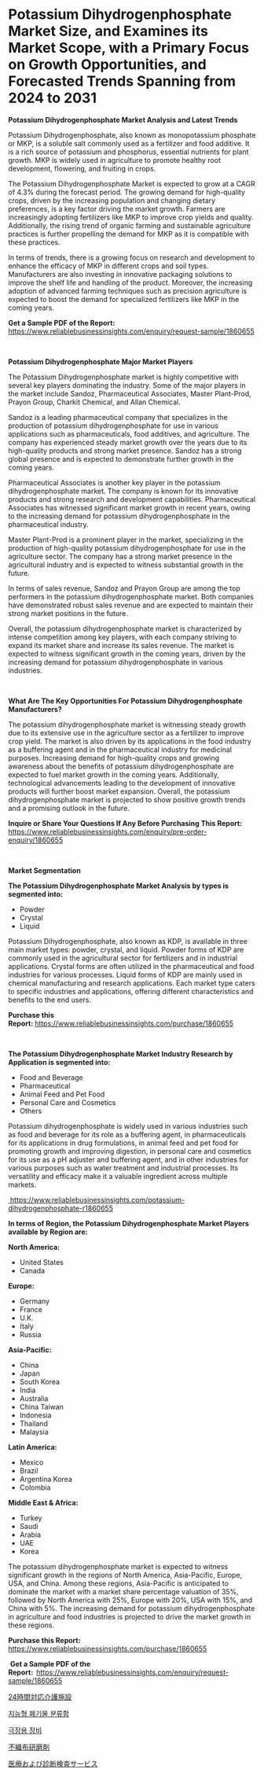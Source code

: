<p><h1>Potassium Dihydrogenphosphate Market Size, and Examines its Market Scope, with a Primary Focus on Growth Opportunities, and Forecasted Trends Spanning from 2024 to 2031</h1></p><p><strong>Potassium Dihydrogenphosphate Market Analysis and Latest Trends</strong></p>
<p><p>Potassium Dihydrogenphosphate, also known as monopotassium phosphate or MKP, is a soluble salt commonly used as a fertilizer and food additive. It is a rich source of potassium and phosphorus, essential nutrients for plant growth. MKP is widely used in agriculture to promote healthy root development, flowering, and fruiting in crops.</p><p>The Potassium Dihydrogenphosphate Market is expected to grow at a CAGR of 4.3% during the forecast period. The growing demand for high-quality crops, driven by the increasing population and changing dietary preferences, is a key factor driving the market growth. Farmers are increasingly adopting fertilizers like MKP to improve crop yields and quality. Additionally, the rising trend of organic farming and sustainable agriculture practices is further propelling the demand for MKP as it is compatible with these practices.</p><p>In terms of trends, there is a growing focus on research and development to enhance the efficacy of MKP in different crops and soil types. Manufacturers are also investing in innovative packaging solutions to improve the shelf life and handling of the product. Moreover, the increasing adoption of advanced farming techniques such as precision agriculture is expected to boost the demand for specialized fertilizers like MKP in the coming years.</p></p>
<p><strong>Get a Sample PDF of the Report:&nbsp;</strong> <a href="https://www.reliablebusinessinsights.com/enquiry/request-sample/1860655">https://www.reliablebusinessinsights.com/enquiry/request-sample/1860655</a></p>
<p>&nbsp;</p>
<p><strong>Potassium Dihydrogenphosphate Major Market Players</strong></p>
<p><p>The Potassium Dihydrogenphosphate market is highly competitive with several key players dominating the industry. Some of the major players in the market include Sandoz, Pharmaceutical Associates, Master Plant-Prod, Prayon Group, Charkit Chemical, and Allan Chemical.</p><p>Sandoz is a leading pharmaceutical company that specializes in the production of potassium dihydrogenphosphate for use in various applications such as pharmaceuticals, food additives, and agriculture. The company has experienced steady market growth over the years due to its high-quality products and strong market presence. Sandoz has a strong global presence and is expected to demonstrate further growth in the coming years.</p><p>Pharmaceutical Associates is another key player in the potassium dihydrogenphosphate market. The company is known for its innovative products and strong research and development capabilities. Pharmaceutical Associates has witnessed significant market growth in recent years, owing to the increasing demand for potassium dihydrogenphosphate in the pharmaceutical industry.</p><p>Master Plant-Prod is a prominent player in the market, specializing in the production of high-quality potassium dihydrogenphosphate for use in the agriculture sector. The company has a strong market presence in the agricultural industry and is expected to witness substantial growth in the future.</p><p>In terms of sales revenue, Sandoz and Prayon Group are among the top performers in the potassium dihydrogenphosphate market. Both companies have demonstrated robust sales revenue and are expected to maintain their strong market positions in the future.</p><p>Overall, the potassium dihydrogenphosphate market is characterized by intense competition among key players, with each company striving to expand its market share and increase its sales revenue. The market is expected to witness significant growth in the coming years, driven by the increasing demand for potassium dihydrogenphosphate in various industries.</p></p>
<p>&nbsp;</p>
<p><strong>What Are The Key Opportunities For Potassium Dihydrogenphosphate Manufacturers?</strong></p>
<p><p>The potassium dihydrogenphosphate market is witnessing steady growth due to its extensive use in the agriculture sector as a fertilizer to improve crop yield. The market is also driven by its applications in the food industry as a buffering agent and in the pharmaceutical industry for medicinal purposes. Increasing demand for high-quality crops and growing awareness about the benefits of potassium dihydrogenphosphate are expected to fuel market growth in the coming years. Additionally, technological advancements leading to the development of innovative products will further boost market expansion. Overall, the potassium dihydrogenphosphate market is projected to show positive growth trends and a promising outlook in the future.</p></p>
<p><strong>Inquire or Share Your Questions If Any Before Purchasing This Report:</strong> <a href="https://www.reliablebusinessinsights.com/enquiry/pre-order-enquiry/1860655">https://www.reliablebusinessinsights.com/enquiry/pre-order-enquiry/1860655</a></p>
<p>&nbsp;</p>
<p><strong>Market Segmentation</strong></p>
<p><strong>The Potassium Dihydrogenphosphate Market Analysis by types is segmented into:</strong></p>
<p><ul><li>Powder</li><li>Crystal</li><li>Liquid</li></ul></p>
<p><p>Potassium Dihydrogenphosphate, also known as KDP, is available in three main market types: powder, crystal, and liquid. Powder forms of KDP are commonly used in the agricultural sector for fertilizers and in industrial applications. Crystal forms are often utilized in the pharmaceutical and food industries for various processes. Liquid forms of KDP are mainly used in chemical manufacturing and research applications. Each market type caters to specific industries and applications, offering different characteristics and benefits to the end users.</p></p>
<p><strong>Purchase this Report:&nbsp;</strong><a href="https://www.reliablebusinessinsights.com/purchase/1860655">https://www.reliablebusinessinsights.com/purchase/1860655</a></p>
<p>&nbsp;</p>
<p><strong>The Potassium Dihydrogenphosphate Market Industry Research by Application is segmented into:</strong></p>
<p><ul><li>Food and Beverage</li><li>Pharmaceutical</li><li>Animal Feed and Pet Food</li><li>Personal Care and Cosmetics</li><li>Others</li></ul></p>
<p><p>Potassium dihydrogenphosphate is widely used in various industries such as food and beverage for its role as a buffering agent, in pharmaceuticals for its applications in drug formulations, in animal feed and pet food for promoting growth and improving digestion, in personal care and cosmetics for its use as a pH adjuster and buffering agent, and in other industries for various purposes such as water treatment and industrial processes. Its versatility and efficacy make it a valuable ingredient across multiple markets.</p></p>
<p><a href="https://www.reliablebusinessinsights.com/potassium-dihydrogenphosphate-r1860655">&nbsp;https://www.reliablebusinessinsights.com/potassium-dihydrogenphosphate-r1860655</a></p>
<p><strong>In terms of Region, the Potassium Dihydrogenphosphate Market Players available by Region are:</strong></p>
<p>
    <p> <strong> North America: </strong>
        <ul>
            <li>United States</li>
            <li>Canada</li>
        </ul>
        </p> 
    <p> <strong> Europe: </strong>
        <ul>
            <li>Germany</li>
            <li>France</li>
            <li>U.K.</li>
            <li>Italy</li>
            <li>Russia</li>
        </ul>
        </p> 
    <p> <strong> Asia-Pacific: </strong>
        <ul>
            <li>China</li>
            <li>Japan</li>
            <li>South Korea</li>
            <li>India</li>
            <li>Australia</li>
            <li>China Taiwan</li>
            <li>Indonesia</li>
            <li>Thailand</li>
            <li>Malaysia</li>
        </ul>
        </p> 
    <p> <strong> Latin America: </strong>
        <ul>
            <li>Mexico</li>
            <li>Brazil</li>
            <li>Argentina Korea</li>
            <li>Colombia</li>
        </ul>
        </p> 
    <p> <strong> Middle East & Africa: </strong>
        <ul>
            <li>Turkey</li>
            <li>Saudi</li>
            <li>Arabia</li>
            <li>UAE</li>
            <li>Korea</li>
        </ul>
    </p>
    </p>
<p><p>The potassium dihydrogenphosphate market is expected to witness significant growth in the regions of North America, Asia-Pacific, Europe, USA, and China. Among these regions, Asia-Pacific is anticipated to dominate the market with a market share percentage valuation of 35%, followed by North America with 25%, Europe with 20%, USA with 15%, and China with 5%. The increasing demand for potassium dihydrogenphosphate in agriculture and food industries is projected to drive the market growth in these regions.</p></p>
<p><strong>Purchase this Report: </strong><a href="https://www.reliablebusinessinsights.com/purchase/1860655">https://www.reliablebusinessinsights.com/purchase/1860655</a></p>
<p>&nbsp;<strong>Get a Sample PDF of the Report:&nbsp;&nbsp;</strong><a href="https://www.reliablebusinessinsights.com/enquiry/request-sample/1860655">https://www.reliablebusinessinsights.com/enquiry/request-sample/1860655</a></p>
<p><strong></strong></p>
<p><p><a href="https://medium.com/@bulahhamill28/24%E6%99%82%E9%96%93%E7%9C%8B%E8%AD%B7%E6%96%BD%E8%A8%AD%E3%81%AE%E5%B8%82%E5%A0%B4%E8%A6%8F%E6%A8%A1-%E3%82%B7%E3%82%A7%E3%82%A2-%E3%83%88%E3%83%AC%E3%83%B3%E3%83%89%E5%88%86%E6%9E%90%E3%83%AC%E3%83%9D%E3%83%BC%E3%83%88-%E3%82%A8%E3%83%B3%E3%83%89%E3%83%A6%E3%83%BC%E3%82%B9-%E5%A5%B3%E6%80%A7-%E7%94%B7%E6%80%A7-%E5%8E%9F%E6%9D%90%E6%96%99%E5%88%A5-2031%E5%B9%B4%E3%81%BE%E3%81%A7%E3%81%AE%E4%BA%88%E6%B8%AC%E3%81%AB%E3%82%88%E3%82%8B-27b3449b70a7">24時間対応介護施設</a></p><p><a href="https://medium.com/@alanperkins1921/%EA%B8%80%EB%A1%9C%EB%B2%8C-%EC%8A%A4%EB%A7%88%ED%8A%B8-%EC%93%B0%EB%A0%88%EA%B8%B0-%EB%B6%84%EB%A5%98%ED%95%A8-%EC%8B%9C%EC%9E%A5%EC%9D%80-2024%EB%85%84%EB%B6%80%ED%84%B0-2031%EB%85%84%EA%B9%8C%EC%A7%80-%EC%9D%98-%EC%97%B0%ED%8F%89%EA%B7%A0-%EC%84%B1%EC%9E%A5%EB%A5%A0-cagr-%EB%A1%9C-%EC%84%B1%EC%9E%A5%ED%95%A0-%EA%B2%83%EC%9C%BC%EB%A1%9C-%EC%98%88%EC%B8%A1%EB%90%A9%EB%8B%88%EB%8B%A4-f55d9010c9e8">지능형 폐기물 분류함</a></p><p><a href="https://medium.com/@alanperkins1921/2024%EB%85%84%EB%B6%80%ED%84%B0-2031%EB%85%84%EA%B9%8C%EC%A7%80-%EC%98%88%EC%83%81%EB%90%9C-%EA%B8%80%EB%A1%9C%EB%B2%8C-%EA%B7%B9%EC%9E%A5-%EC%9E%A5%EB%B9%84-%EC%8B%9C%EC%9E%A5-%EB%B2%94%EC%9C%84%EC%9D%98-%EC%B2%A0%EC%A0%80%ED%95%9C-%EB%B6%84%EC%84%9D-%EB%B0%8F-%EA%B8%89%EC%86%8D%ED%95%9C-%EC%84%B1%EC%9E%A5%EC%97%90-%EB%8C%80%ED%95%9C-cagr-579bb290337c">극장용 장비</a></p><p><a href="https://github.com/oqxogxyvqe90775/Market-Research-Report-List-2/blob/main/5249264134898.md">不織布研磨剤</a></p><p><a href="https://medium.com/@bulahhamill28/%E5%8C%BB%E7%99%82%E3%81%8A%E3%82%88%E3%81%B3%E8%A8%BA%E6%96%AD%E3%83%A9%E3%83%9C%E3%82%B5%E3%83%BC%E3%83%93%E3%82%B9%E3%81%AE%E5%B8%82%E5%A0%B4%E8%AA%BF%E6%9F%BB%E3%83%AC%E3%83%9D%E3%83%BC%E3%83%88%E3%81%AB%E3%81%AF-2024%E5%B9%B4%E3%81%8B%E3%82%892031%E5%B9%B4%E3%81%BE%E3%81%A7%E3%81%AE-%E3%81%AEcagr%E4%BA%88%E6%B8%AC%E3%82%92%E5%90%AB%E3%82%80%E5%B8%82%E5%A0%B4%E8%A6%8F%E6%A8%A1-%E3%82%B7%E3%82%A7%E3%82%A2-%E6%88%90%E9%95%B7%E7%8E%87%E3%81%AE%E5%88%86%E6%9E%90%E3%81%8C%E5%90%AB%E3%81%BE%E3%82%8C%E3%81%A6%E3%81%84%E3%81%BE%E3%81%99-89e75908fd1b">医療および診断検査サービス</a></p></p>